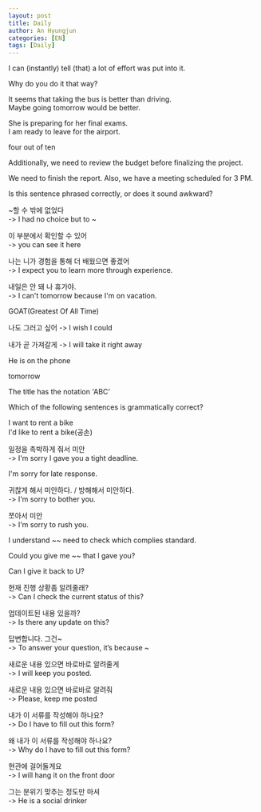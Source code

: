 ```yaml
---
layout: post
title: Daily
author: An Hyungjun
categories: [EN]
tags: [Daily]
---
```


I can (instantly) tell (that) a lot of effort was put into it.

Why do you do it that way?

It seems that taking the bus is better than driving.  
Maybe going tomorrow would be better.

She is preparing for her final exams.  
I am ready to leave for the airport.

four out of ten

Additionally, we need to review the budget before finalizing the project.

We need to finish the report. Also, we have a meeting scheduled for 3 PM.

Is this sentence phrased correctly, or does it sound awkward?

~할 수 밖에 없었다  
-> I had no choice but to ~

이 부분에서 확인할 수 있어  
-> you can see it here

나는 니가 경험을 통해 더 배웠으면 좋겠어  
-> I expect you to learn more through experience.

내일은 안 돼 나 휴가야.  
-> I can't tomorrow because I'm on vacation.

GOAT(Greatest Of All Time)

나도 그러고 싶어
-> I wish I could

내가 곧 가져갈게
-> I will take it right away

He is on the phone

tomorrow

The title has the notation 'ABC'

Which of the following sentences is grammatically correct?  

I want to rent a bike  
I'd like to rent a bike(공손)  

일정을 촉박하게 줘서 미안  
-> I'm sorry I gave you a tight deadline.  

I'm sorry for late response.

귀찮게 해서 미안하다. / 방해해서 미안하다.  
-> I'm sorry to bother you.

쪼아서 미안  
-> I'm sorry to rush you.

I understand ~~ need to check which complies standard.

Could you give me ~~ that I gave you?  

Can I give it back to U?

현재 진행 상황좀 알려줄래?  
-> Can I check the current status of this?  

업데이트된 내용 있을까?  
-> Is there any update on this?

답변합니다. 그건~  
-> To answer your question, it’s because ~

새로운 내용 있으면 바로바로 알려줄게  
-> I will keep you posted.

새로운 내용 있으면 바로바로 알려줘  
-> Please, keep me posted

내가 이 서류를 작성해야 하나요?  
-> Do I have to fill out this form?

왜 내가 이 서류를 작성해야 하나요?  
-> Why do I have to fill out this form?

현관에 걸어둘게요  
-> I will hang it on the front door

그는 분위기 맞추는 정도만 마셔  
-> He is a social drinker
